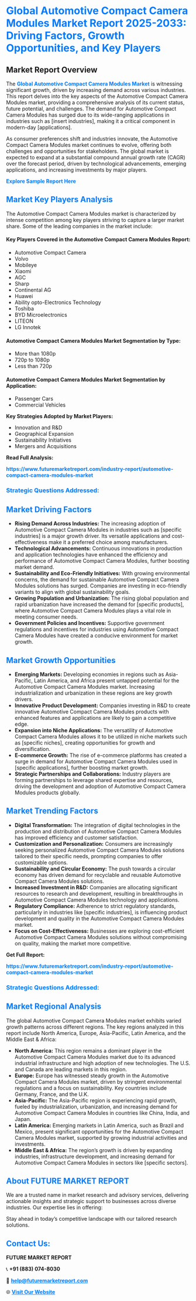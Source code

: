 <h1 style="color: #007BFF;">Global Automotive Compact Camera Modules Market Report 2025-2033: Driving Factors, Growth Opportunities, and Key Players</h1>

<section id="overview">
<h2>Market Report Overview</h2>
<p>The <a href="https://www.futuremarketreport.com/industry-report/automotive-compact-camera-modules-market" style="color: #007BFF; text-decoration: none;"><strong>Global Automotive Compact Camera Modules Market</strong></a> is witnessing significant growth, driven by increasing demand across various industries. This report delves into the key aspects of the Automotive Compact Camera Modules market, providing a comprehensive analysis of its current status, future potential, and challenges. The demand for Automotive Compact Camera Modules has surged due to its wide-ranging applications in industries such as [insert industries], making it a critical component in modern-day [applications].</p>
<p>As consumer preferences shift and industries innovate, the Automotive Compact Camera Modules market continues to evolve, offering both challenges and opportunities for stakeholders. The global market is expected to expand at a substantial compound annual growth rate (CAGR) over the forecast period, driven by technological advancements, emerging applications, and increasing investments by major players.</p>
</section>

<section id="overview">
<p><a href="https://www.futuremarketreport.com/request-sample/reportId=98114" style="color: #007BFF; text-decoration: none;"><strong>Explore Sample Report Here</strong></a></p>
</section>

<section id="key-players">
<h2 style="color: #007BFF;">Market Key Players Analysis</h2>
<p>The Automotive Compact Camera Modules market is characterized by intense competition among key players striving to capture a larger market share. Some of the leading companies in the market include:</p>
<h4>Key Players Covered in the Automotive Compact Camera Modules Report:</h4>
<ul><li>Automotive Compact Camera</li><li>Volvo</li><li>Mobileye</li><li>Xiaomi</li><li>AGC</li><li>Sharp</li><li>Continental AG</li><li>Huawei</li><li>Ability opto-Electronics Technology</li><li>Toshiba</li><li>BYD Microelectronics</li><li>LITEON</li><li>LG Innotek</li></ul>
<h4>Automotive Compact Camera Modules Market Segmentation by Type:</h4>
<ul><li>More than 1080p</li><li>720p to 1080p</li><li>Less than 720p</li></ul>

<h4>Automotive Compact Camera Modules Market Segmentation by Application:</h4>
<ul><li>Passenger Cars</li><li>Commercial Vehicles</li></ul>
<p><strong>Key Strategies Adopted by Market Players:</strong></p>
<ul>
<li>Innovation and R&D</li>
<li>Geographical Expansion</li>
<li>Sustainability Initiatives</li>
<li>Mergers and Acquisitions</li>
</ul>
</section>

<section>
<p><strong>Read Full Analysis: </strong></p><a href="https://www.futuremarketreport.com/industry-report/automotive-compact-camera-modules-market" style="color: #007BFF; text-decoration: none;"><strong>https://www.futuremarketreport.com/industry-report/automotive-compact-camera-modules-market</strong></a>
<h3 style="color: #007BFF;">Strategic Questions Addressed:</h3>
</section>

<section id="driving-factors">
<h2 style="color: #007BFF;">Market Driving Factors</h2>
<ul>
<li><strong>Rising Demand Across Industries:</strong> The increasing adoption of Automotive Compact Camera Modules in industries such as [specific industries] is a major growth driver. Its versatile applications and cost-effectiveness make it a preferred choice among manufacturers.</li>
<li><strong>Technological Advancements:</strong> Continuous innovations in production and application technologies have enhanced the efficiency and performance of Automotive Compact Camera Modules, further boosting market demand.</li>
<li><strong>Sustainability and Eco-Friendly Initiatives:</strong> With growing environmental concerns, the demand for sustainable Automotive Compact Camera Modules solutions has surged. Companies are investing in eco-friendly variants to align with global sustainability goals.</li>
<li><strong>Growing Population and Urbanization:</strong> The rising global population and rapid urbanization have increased the demand for [specific products], where Automotive Compact Camera Modules plays a vital role in meeting consumer needs.</li>
<li><strong>Government Policies and Incentives:</strong> Supportive government regulations and incentives for industries using Automotive Compact Camera Modules have created a conducive environment for market growth.</li>
</ul>
</section>

<section id="growth-opportunities">
<h2 style="color: #007BFF;">Market Growth Opportunities</h2>
<ul>
<li><strong>Emerging Markets:</strong> Developing economies in regions such as Asia-Pacific, Latin America, and Africa present untapped potential for the Automotive Compact Camera Modules market. Increasing industrialization and urbanization in these regions are key growth drivers.</li>
<li><strong>Innovative Product Development:</strong> Companies investing in R&D to create innovative Automotive Compact Camera Modules products with enhanced features and applications are likely to gain a competitive edge.</li>
<li><strong>Expansion into Niche Applications:</strong> The versatility of Automotive Compact Camera Modules allows it to be utilized in niche markets such as [specific niches], creating opportunities for growth and diversification.</li>
<li><strong>E-commerce Growth:</strong> The rise of e-commerce platforms has created a surge in demand for Automotive Compact Camera Modules used in [specific applications], further boosting market growth.</li>
<li><strong>Strategic Partnerships and Collaborations:</strong> Industry players are forming partnerships to leverage shared expertise and resources, driving the development and adoption of Automotive Compact Camera Modules products globally.</li>
</ul>
</section>

<section id="trending-factors">
<h2 style="color: #007BFF;">Market Trending Factors</h2>
<ul>
<li><strong>Digital Transformation:</strong> The integration of digital technologies in the production and distribution of Automotive Compact Camera Modules has improved efficiency and customer satisfaction.</li>
<li><strong>Customization and Personalization:</strong> Consumers are increasingly seeking personalized Automotive Compact Camera Modules solutions tailored to their specific needs, prompting companies to offer customizable options.</li>
<li><strong>Sustainability and Circular Economy:</strong> The push towards a circular economy has driven demand for recyclable and reusable Automotive Compact Camera Modules solutions.</li>
<li><strong>Increased Investment in R&D:</strong> Companies are allocating significant resources to research and development, resulting in breakthroughs in Automotive Compact Camera Modules technology and applications.</li>
<li><strong>Regulatory Compliance:</strong> Adherence to strict regulatory standards, particularly in industries like [specific industries], is influencing product development and quality in the Automotive Compact Camera Modules market.</li>
<li><strong>Focus on Cost-Effectiveness:</strong> Businesses are exploring cost-efficient Automotive Compact Camera Modules solutions without compromising on quality, making the market more competitive.</li>
</ul>
</section>

<section>
<p><strong>Get Full Report: </strong></p><a href="https://www.futuremarketreport.com/industry-report/automotive-compact-camera-modules-market" style="color: #007BFF; text-decoration: none;"><strong>https://www.futuremarketreport.com/industry-report/automotive-compact-camera-modules-market</strong></a>
<h3 style="color: #007BFF;">Strategic Questions Addressed:</h3>
</section>


<section id="regional-analysis">
<h2 style="color: #007BFF;">Market Regional Analysis</h2>
<p>The global Automotive Compact Camera Modules market exhibits varied growth patterns across different regions. The key regions analyzed in this report include North America, Europe, Asia-Pacific, Latin America, and the Middle East & Africa:</p>
<ul>
<li><strong>North America:</strong> This region remains a dominant player in the Automotive Compact Camera Modules market due to its advanced industrial infrastructure and high adoption of new technologies. The U.S. and Canada are leading markets in this region.</li>
<li><strong>Europe:</strong> Europe has witnessed steady growth in the Automotive Compact Camera Modules market, driven by stringent environmental regulations and a focus on sustainability. Key countries include Germany, France, and the U.K.</li>
<li><strong>Asia-Pacific:</strong> The Asia-Pacific region is experiencing rapid growth, fueled by industrialization, urbanization, and increasing demand for Automotive Compact Camera Modules in countries like China, India, and Japan.</li>
<li><strong>Latin America:</strong> Emerging markets in Latin America, such as Brazil and Mexico, present significant opportunities for the Automotive Compact Camera Modules market, supported by growing industrial activities and investments.</li>
<li><strong>Middle East & Africa:</strong> The region’s growth is driven by expanding industries, infrastructure development, and increasing demand for Automotive Compact Camera Modules in sectors like [specific sectors].</li>
</ul>
</section>

<footer>
<h2 style="color: #007BFF;">About FUTURE MARKET REPORT</h2>
<p>We are a trusted name in market research and advisory services, delivering actionable insights and strategic support to businesses across diverse industries. Our expertise lies in offering:</p>

<p>Stay ahead in today’s competitive landscape with our tailored research solutions.</p>

<h2 style="color: #007BFF;">Contact Us:</h2>
<p><strong>FUTURE MARKET REPORT</strong></p>
<p>📞 <strong>+91 (883) 074-8030</strong></p>
<p>📧 <strong><a href="mailto:help@futuremarketreport.com" style="color: #007BFF;">help@futuremarketreport.com</a></strong></p>
<p>🌐 <strong><a href="https://www.futuremarketreport.com/" style="color: #007BFF;">Visit Our Website</a></strong></p>
</footer>
